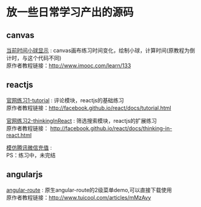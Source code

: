 放一些日常学习产出的源码
======

## canvas 
[当前时间小球显示](canvas/index.html) : canvas画布练习时间变化，绘制小球，计算时间(原教程为倒计时，与这个代码不同) <br/>
原作者教程链接：<http://www.imooc.com/learn/133>
  

## reactjs
[官网练习1-tutorial](reactjs/tutorial.html) : 评论模块，reactjs的基础练习 <br/>
原作者教程链接：<http://facebook.github.io/react/docs/tutorial.html>

[官网练习2-thinkingInReact](reactjs/thinkingInReact.html) : 筛选搜索模块，reactjs的扩展练习 <br/>
原作者教程链接： <http://facebook.github.io/react/docs/thinking-in-react.html>

[模仿腾讯微信充值](reactjs/TencentPay/index.html) : <br/>
PS：练习中，未完结


## angularjs 
[angular-route](angularjs/angular-route/index.html) : 原生angular-route的2级菜单demo,可以直接下载使用 <br/>
原作者教程链接：<http://www.tuicool.com/articles/mMzAvy>

